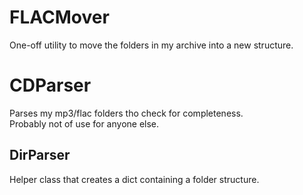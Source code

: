 
# FLACMover
One-off utility to move the folders in my archive into a new structure.


# CDParser
Parses my mp3/flac folders tho check for completeness.  
Probably not of use for anyone else.

## DirParser
Helper class that creates a dict containing a folder structure.
